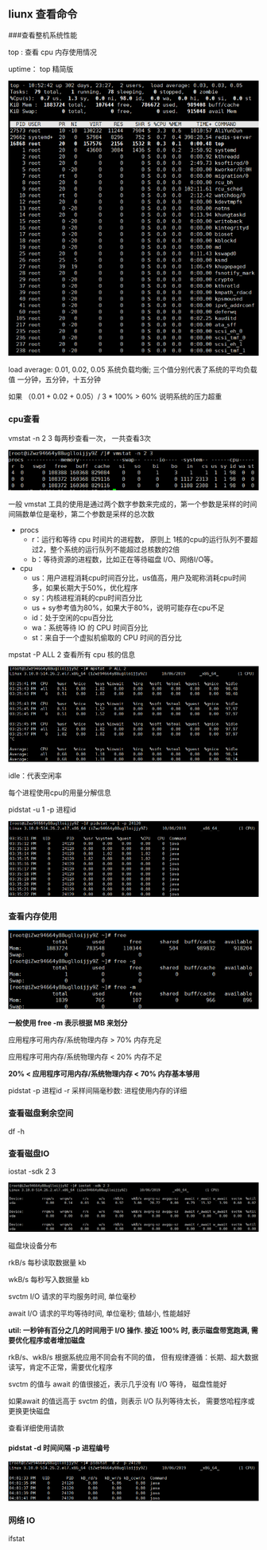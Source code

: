 ## liunx 查看命令

###查看整机系统性能

top : 查看 cpu 内存使用情况

uptime： top 精简版

![image/1570330381(1).jpg](image/1570330381(1).jpg)

load average: 0.01, 0.02, 0.05 系统负载均衡; 三个值分别代表了系统的平均负载值 一分钟，五分钟，十五分钟

如果 （0.01 + 0.02 + 0.05）/ 3 * 100% > 60% 说明系统的压力超重

### cpu查看

vmstat -n 2 3 每两秒查看一次， 一共查看3次

![image/1570331129(1).jpg](image/1570331129(1).jpg)

一般 vmstat 工具的使用是通过两个数字参数来完成的，第一个参数是采样的时间间隔数单位是毫秒，第二个参数是采样的总次数

- procs
  - r：运行和等待 cpu 时间片的进程数， 原则上 1核的cpu的运行队列不要超过2，整个系统的运行队列不能超过总核数的2倍
  - b：等待资源的进程数，比如正在等待磁盘 I/O、网络I/O等。
- cpu
  - us：用户进程消耗cpu时间百分比，us值高，用户及昵称消耗cpu时间多，如果长期大于50%，优化程序
  - sy：内核进程消耗的cpu时间百分比
  - us + sy参考值为80%，如果大于80%，说明可能存在cpu不足
  - id：处于空闲的cpu百分比
  - wa：系统等待 IO 的 CPU 时间百分比
  - st：来自于一个虚拟机偷取的 CPU 时间的百分比

mpstat -P ALL 2 查看所有 cpu 核的信息

![image/1570347013(1).jpg](image/1570347013(1).jpg)

idle：代表空闲率

每个进程使用cpu的用量分解信息

pidstat -u 1 -p 进程id

![image/1570347345.jpg](image/1570347345.jpg)

### 查看内存使用

![image/1570347663(1).jpg](image/1570347663(1).jpg)

**一般使用 free -m 表示根据 MB 来划分**

应用程序可用内存/系统物理内存 > 70% 内存充足

应用程序可用内存/系统物理内存 < 20% 内存不足

**20% < 应用程序可用内存/系统物理内存 < 70% 内存基本够用**

pidstat -p 进程id -r 采样间隔毫秒数: 进程使用内存的详细

### 查看磁盘剩余空间

df -h

### 查看磁盘IO

iostat -sdk 2 3

![image/1570348332(1).jpg](image/1570348332(1).jpg)

磁盘块设备分布

rkB/s 每秒读取数据量 kb

wkB/s 每秒写入数据量 kb

svctm I/O 请求的平均服务时间, 单位毫秒

await I/O 请求的平均等待时间, 单位毫秒; 值越小, 性能越好

**util: 一秒钟有百分之几的时间用于 I/O 操作. 接近 100% 时, 表示磁盘带宽跑满, 需要优化程序或者增加磁盘**

rkB/s、wkB/s 根据系统应用不同会有不同的值， 但有规律遵循：长期、超大数据读写，肯定不正常，需要优化程序

svctm 的值与 await 的值很接近，表示几乎没有 I/O 等待， 磁盘性能好

如果await 的值远高于 svctm 的值，则表示 I/O 队列等待太长， 需要悠哈程序或更换更快磁盘

查看详细使用请款

#### pidstat -d 时间间隔 -p 进程编号

![image/1570348933(1).jpg](image/1570348933(1).jpg)

### 网络 IO 

ifstat